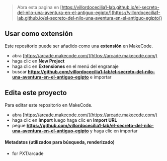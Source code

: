  


> Abra esta pagina en [https://villordocecilia1-lab.github.io/el-secreto-del-nilo-una-aventura-en-el-antiguo-egipto/](https://villordocecilia1-lab.github.io/el-secreto-del-nilo-una-aventura-en-el-antiguo-egipto/)

## Usar como extensión

Este repositorio puede ser añadido como una **extensión** en MakeCode.

* abra [https://arcade.makecode.com/](https://arcade.makecode.com/)
* haga clic en **New Project**
* haga clic en **Extensiones** en el menú del engranaje
* buscar **https://github.com/villordocecilia1-lab/el-secreto-del-nilo-una-aventura-en-el-antiguo-egipto** e importar

## Edita este proyecto

Para editar este repositorio en MakeCode.

* abra [https://arcade.makecode.com/](https://arcade.makecode.com/)
* haga clic en **Import** luego haga clic en **Import URL**
* pegue **https://github.com/villordocecilia1-lab/el-secreto-del-nilo-una-aventura-en-el-antiguo-egipto** y haga clic en importar

#### Metadatos (utilizados para búsqueda, renderizado)

* for PXT/arcade
<script src="https://makecode.com/gh-pages-embed.js"></script><script>makeCodeRender("{{ site.makecode.home_url }}", "{{ site.github.owner_name }}/{{ site.github.repository_name }}");</script>
